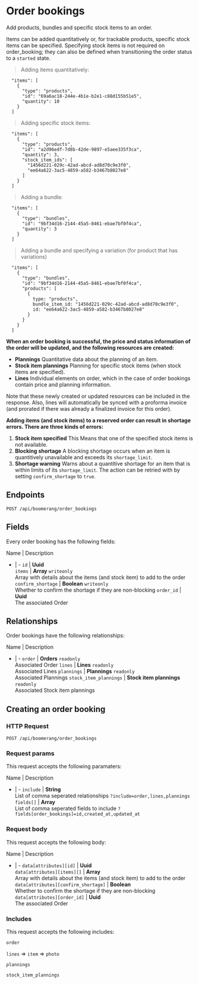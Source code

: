 # Order bookings

Add products, bundles and specific stock items to an order.

Items can be added quantitatively or, for trackable products, specific stock items can be specified. Specifying stock items is not required on order_booking; they can also be defined when transitioning the order status to a `started` state.

> Adding items quantitatively:

```
  "items": [
    {
      "type": "products",
      "id": "69a6ac18-244e-4b1e-b2e1-c88d155b51e5",
      "quantity": 10
    }
  ]
```

> Adding specific stock items:

```
  "items": [
    {
      "type": "products",
      "id": "a2d96edf-7d8b-42de-9897-e5aee335f3ca",
      "quantity": 3,
      "stock_item_ids": [
        "1456d221-029c-42ad-abcd-ad8d70c9e3f0",
        "ee64a622-3ac5-4859-a582-b3467b8027e8"
      ]
    }
  ]
```

> Adding a bundle:

```
  "items": [
    {
      "type": "bundles",
      "id": "9bf34d16-2144-45a5-8461-ebae7bf0f4ca",
      "quantity": 3
    }
  ]
```

> Adding a bundle and specifying a variation (for product that has variations)

```
  "items": [
    {
      "type": "bundles",
      "id": "9bf34d16-2144-45a5-8461-ebae7bf0f4ca",
      "products": [
        {
          type: "products",
          bundle_item_id: "1456d221-029c-42ad-abcd-ad8d70c9e3f0",
          id: "ee64a622-3ac5-4859-a582-b3467b8027e8"
        }
      }
    }
  ]
```

**When an order booking is successful, the price and status information of the order will be updated, and the following resources are created:**

- **Plannings** Quantitative data about the planning of an item.
- **Stock item plannings** Planning for specific stock items (when stock items are specified).
- **Lines** Individual elements on order, which in the case of order bookings contain price and planning information.

Note that these newly created or updated resources can be included in the response. Also, lines will automatically be synced with a proforma invoice (and prorated if there was already a finalized invoice for this order).

**Adding items (and stock items) to a reserved order can result in shortage errors. There are three kinds of errors:**

1. **Stock item specified** This Means that one of the specified stock items is not available.
2. **Blocking shortage** A blocking shortage occurs when an item is quantitively unavailable and exceeds its `shortage_limit`.
3. **Shortage warning** Warns about a quantitive shortage for an item that is within limits of its `shortage_limit`.  The action can be retried with by setting `confirm_shortage` to `true`.

## Endpoints
`POST /api/boomerang/order_bookings`

## Fields
Every order booking has the following fields:

Name | Description
- | -
`id` | **Uuid**<br>
`items` | **Array** `writeonly`<br>Array with details about the items (and stock item) to add to the order
`confirm_shortage` | **Boolean** `writeonly`<br>Whether to confirm the shortage if they are non-blocking
`order_id` | **Uuid**<br>The associated Order


## Relationships
Order bookings have the following relationships:

Name | Description
- | -
`order` | **Orders** `readonly`<br>Associated Order
`lines` | **Lines** `readonly`<br>Associated Lines
`plannings` | **Plannings** `readonly`<br>Associated Plannings
`stock_item_plannings` | **Stock item plannings** `readonly`<br>Associated Stock item plannings


## Creating an order booking


### HTTP Request

`POST /api/boomerang/order_bookings`

### Request params

This request accepts the following paramaters:

Name | Description
- | -
`include` | **String**<br>List of comma seperated relationships `?include=order,lines,plannings`
`fields[]` | **Array**<br>List of comma seperated fields to include `?fields[order_bookings]=id,created_at,updated_at`


### Request body

This request accepts the following body:

Name | Description
- | -
`data[attributes][id]` | **Uuid**<br>
`data[attributes][items][]` | **Array**<br>Array with details about the items (and stock item) to add to the order
`data[attributes][confirm_shortage]` | **Boolean**<br>Whether to confirm the shortage if they are non-blocking
`data[attributes][order_id]` | **Uuid**<br>The associated Order


### Includes

This request accepts the following includes:

`order`


`lines` =>
`item` =>
`photo`






`plannings`


`stock_item_plannings`





